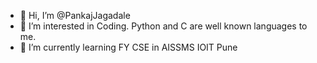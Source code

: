 - 👋 Hi, I’m @PankajJagadale
- 👀 I’m interested in Coding. Python and C are well known languages to me.
- 🌱 I’m currently learning FY CSE in AISSMS IOIT Pune

<!---
PankajJagadale/PankajJagadale is a ✨ special ✨ repository because its `README.md` (this file) appears on your GitHub profile.
You can click the Preview link to take a look at your changes.
--->
